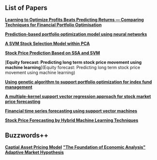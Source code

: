 ## List of Papers

[__Learning to Optimize Profits Beats Predicting Returns —
Comparing Techniques for Financial Portfolio Optimisation__](http://s3.amazonaws.com/academia.edu.documents/30766418/p1681.pdf?AWSAccessKeyId=AKIAIWOWYYGZ2Y53UL3A&Expires=1488585797&Signature=ehSUGaMoFBEG7fmRZGS7m8cmIzg%3D&response-content-disposition=inline%3B%20filename%3DLearning_to_optimize_profits_beats_predi.pdf)

[__Prediction-based portfolio optimization model using neural networks__](http://ac.els-cdn.com/S092523120900040X/1-s2.0-S092523120900040X-main.pdf?_tid=6d254462-0065-11e7-a20b-00000aab0f02&acdnat=1488582308_a7f65e54f4d297427ba5d5b51d3dd8cc)

[__A SVM Stock Selection Model within PCA__](http://ac.els-cdn.com/S187705091400461X/1-s2.0-S187705091400461X-main.pdf?_tid=3f9102de-029a-11e7-9dd9-00000aacb361&acdnat=1488824897_21fdcac3bed5579329e7d43e1130efc7)

[__Stock Price Prediction Based on SSA and SVM__](http://ac.els-cdn.com/S1877050914004864/1-s2.0-S1877050914004864-main.pdf?_tid=38a3a662-029e-11e7-9d43-00000aab0f26&acdnat=1488826604_5ae06d57dfe72fcfaf541067a9603aa3)

[__Equity forecast: Predicting long term stock price movement using machine learning__](Equity forecast: Predicting long term
stock price movement using machine
learning)

[__Using genetic algorithm to support portfolio optimization for index fund management__](http://ac.els-cdn.com/S0957417404001356/1-s2.0-S0957417404001356-main.pdf?_tid=61fc4414-0065-11e7-a298-00000aab0f02&acdnat=1488582289_943bb9d462a446923eaa71d0e4feefa3)

[__A multiple-kernel support vector regression approach for stock market price forecasting__](https://pdfs.semanticscholar.org/c558/a4396d44666a2b86f1d83348edfdb1f6321d.pdf)

[__Financial time series forecasting using support vector machines__](http://lcsd2.svms.org/finance/Kim2003.pdf)

[__Stock Price Forecasting by Hybrid Machine Learning Techniques__](http://www.iaeng.org/publication/IMECS2009/IMECS2009_pp755-760.pdf)

## Buzzwords++

[__Captial Asset Pricing Model__](https://en.wikipedia.org/wiki/Capital_asset_pricing_model)
[__"The Foundation of Economic Analysis"__](https://en.wikipedia.org/wiki/Foundations_of_Economic_Analysis)
[__Adaptive Market Hypothesis__](https://en.wikipedia.org/wiki/Adaptive_market_hypothesis)
